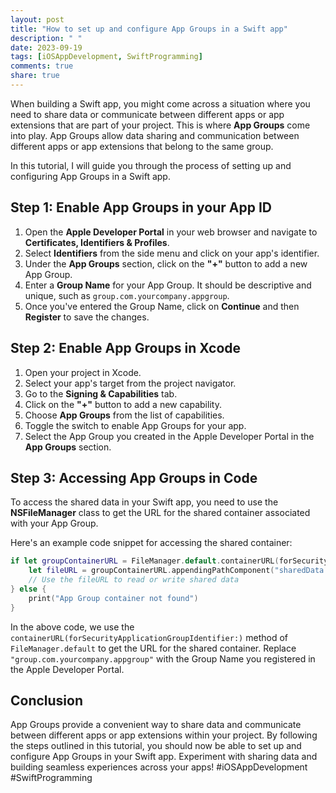 ```yaml
---
layout: post
title: "How to set up and configure App Groups in a Swift app"
description: " "
date: 2023-09-19
tags: [iOSAppDevelopment, SwiftProgramming]
comments: true
share: true
---
```


When building a Swift app, you might come across a situation where you need to share data or communicate between different apps or app extensions that are part of your project. This is where **App Groups** come into play. App Groups allow data sharing and communication between different apps or app extensions that belong to the same group.

In this tutorial, I will guide you through the process of setting up and configuring App Groups in a Swift app.

## Step 1: Enable App Groups in your App ID
1. Open the **Apple Developer Portal** in your web browser and navigate to **Certificates, Identifiers & Profiles**.
2. Select **Identifiers** from the side menu and click on your app's identifier.
3. Under the **App Groups** section, click on the **"+"** button to add a new App Group.
4. Enter a **Group Name** for your App Group. It should be descriptive and unique, such as `group.com.yourcompany.appgroup`.
5. Once you've entered the Group Name, click on **Continue** and then **Register** to save the changes.

## Step 2: Enable App Groups in Xcode
1. Open your project in Xcode.
2. Select your app's target from the project navigator.
3. Go to the **Signing & Capabilities** tab.
4. Click on the **"+"** button to add a new capability.
5. Choose **App Groups** from the list of capabilities.
6. Toggle the switch to enable App Groups for your app.
7. Select the App Group you created in the Apple Developer Portal in the **App Groups** section.

## Step 3: Accessing App Groups in Code
To access the shared data in your Swift app, you need to use the **NSFileManager** class to get the URL for the shared container associated with your App Group.

Here's an example code snippet for accessing the shared container:

```swift
if let groupContainerURL = FileManager.default.containerURL(forSecurityApplicationGroupIdentifier: "group.com.yourcompany.appgroup") {
    let fileURL = groupContainerURL.appendingPathComponent("sharedData.txt")
    // Use the fileURL to read or write shared data
} else {
    print("App Group container not found")
}
```

In the above code, we use the `containerURL(forSecurityApplicationGroupIdentifier:)` method of `FileManager.default` to get the URL for the shared container. Replace `"group.com.yourcompany.appgroup"` with the Group Name you registered in the Apple Developer Portal.

## Conclusion
App Groups provide a convenient way to share data and communicate between different apps or app extensions within your project. By following the steps outlined in this tutorial, you should now be able to set up and configure App Groups in your Swift app. Experiment with sharing data and building seamless experiences across your apps! #iOSAppDevelopment #SwiftProgramming